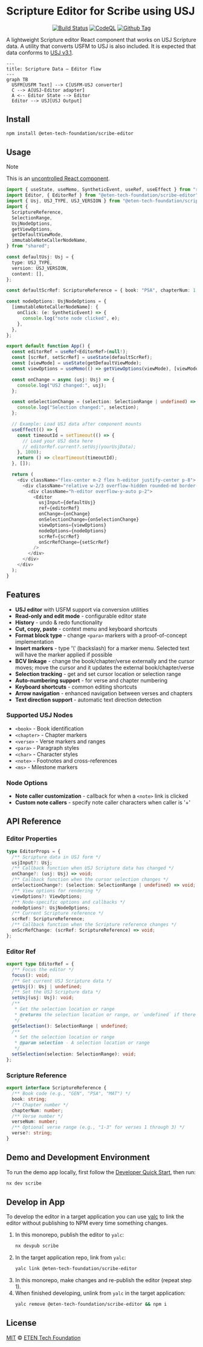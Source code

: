 # Scripture Editor for Scribe using USJ

<div align="center">

[![Build Status][github-actions-status]][github-actions-url]
[![CodeQL][gitghub-codeql-status]][gitghub-codeql-url]
[![Github Tag][npm-version-image]][npm-version-url]

</div>

A lightweight Scripture editor React component that works on USJ Scripture data. A utility that converts USFM to USJ is also included. It is expected that data conforms to [USJ v3.1](https://docs.usfm.bible/usfm/3.1/).

```mermaid
---
title: Scripture Data — Editor flow
---
graph TB
  USFM[USFM Text] --> C[USFM-USJ converter]
  C --> A[USJ-Editor adapter]
  A <-- Editor State --> Editor
  Editor --> USJ[USJ Output]
```

## Install

```sh
npm install @eten-tech-foundation/scribe-editor
```

## Usage

> [!NOTE]
> This is an [uncontrolled React component](https://react.dev/learn/sharing-state-between-components#controlled-and-uncontrolled-components).

```typescript
import { useState, useMemo, SyntheticEvent, useRef, useEffect } from "react";
import Editor, { EditorRef } from "@eten-tech-foundation/scribe-editor";
import { Usj, USJ_TYPE, USJ_VERSION } from "@eten-tech-foundation/scripture-utilities";
import {
  ScriptureReference,
  SelectionRange,
  UsjNodeOptions,
  getViewOptions,
  getDefaultViewMode,
  immutableNoteCallerNodeName,
} from "shared";

const defaultUsj: Usj = {
  type: USJ_TYPE,
  version: USJ_VERSION,
  content: [],
};

const defaultScrRef: ScriptureReference = { book: "PSA", chapterNum: 1, verseNum: 1 };

const nodeOptions: UsjNodeOptions = {
  [immutableNoteCallerNodeName]: {
    onClick: (e: SyntheticEvent) => {
      console.log("note node clicked", e);
    },
  },
};

export default function App() {
  const editorRef = useRef<EditorRef>(null!);
  const [scrRef, setScrRef] = useState(defaultScrRef);
  const [viewMode] = useState(getDefaultViewMode);
  const viewOptions = useMemo(() => getViewOptions(viewMode), [viewMode]);

  const onChange = async (usj: Usj) => {
    console.log("USJ changed:", usj);
  };

  const onSelectionChange = (selection: SelectionRange | undefined) => {
    console.log("Selection changed:", selection);
  };

  // Example: Load USJ data after component mounts
  useEffect(() => {
    const timeoutId = setTimeout(() => {
      // Load your USJ data here
      // editorRef.current?.setUsj(yourUsjData);
    }, 1000);
    return () => clearTimeout(timeoutId);
  }, []);

  return (
    <div className="flex-center m-2 flex h-editor justify-center p-8">
      <div className="relative w-2/3 overflow-hidden rounded-md border-2 border-secondary">
        <div className="h-editor overflow-y-auto p-2">
          <Editor
            usjInput={defaultUsj}
            ref={editorRef}
            onChange={onChange}
            onSelectionChange={onSelectionChange}
            viewOptions={viewOptions}
            nodeOptions={nodeOptions}
            scrRef={scrRef}
            onScrRefChange={setScrRef}
          />
        </div>
      </div>
    </div>
  );
}
```

## Features

- **USJ editor** with USFM support via conversion utilities
- **Read-only and edit mode** - configurable editor state
- **History** - undo & redo functionality
- **Cut, copy, paste** - context menu and keyboard shortcuts
- **Format block type** - change `<para>` markers with a proof-of-concept implementation
- **Insert markers** - type '\\' (backslash) for a marker menu. Selected text will have the marker applied if possible
- **BCV linkage** - change the book/chapter/verse externally and the cursor moves; move the cursor and it updates the external book/chapter/verse
- **Selection tracking** - get and set cursor location or selection range
- **Auto-numbering support** - for verse and chapter numbering
- **Keyboard shortcuts** - common editing shortcuts
- **Arrow navigation** - enhanced navigation between verses and chapters
- **Text direction support** - automatic text direction detection

### Supported USJ Nodes

- `<book>` - Book identification
- `<chapter>` - Chapter markers
- `<verse>` - Verse markers and ranges
- `<para>` - Paragraph styles
- `<char>` - Character styles
- `<note>` - Footnotes and cross-references
- `<ms>` - Milestone markers

### Node Options

- **Note caller customization** - callback for when a `<note>` link is clicked
- **Custom note callers** - specify note caller characters when caller is '+'

## API Reference

### Editor Properties

```typescript
type EditorProps = {
  /** Scripture data in USJ form */
  usjInput?: Usj;
  /** Callback function when USJ Scripture data has changed */
  onChange?: (usj: Usj) => void;
  /** Callback function when the cursor selection changes */
  onSelectionChange?: (selection: SelectionRange | undefined) => void;
  /** View options for rendering */
  viewOptions?: ViewOptions;
  /** Node-specific options and callbacks */
  nodeOptions?: UsjNodeOptions;
  /** Current Scripture reference */
  scrRef: ScriptureReference;
  /** Callback function when the Scripture reference changes */
  onScrRefChange: (scrRef: ScriptureReference) => void;
};
```

### Editor Ref

```typescript
export type EditorRef = {
  /** Focus the editor */
  focus(): void;
  /** Get current USJ Scripture data */
  getUsj(): Usj | undefined;
  /** Set the USJ Scripture data */
  setUsj(usj: Usj): void;
  /**
   * Get the selection location or range
   * @returns the selection location or range, or `undefined` if there is no selection
   */
  getSelection(): SelectionRange | undefined;
  /**
   * Set the selection location or range
   * @param selection - A selection location or range
   */
  setSelection(selection: SelectionRange): void;
};
```

### Scripture Reference

```typescript
export interface ScriptureReference {
  /** Book code (e.g., "GEN", "PSA", "MAT") */
  book: string;
  /** Chapter number */
  chapterNum: number;
  /** Verse number */
  verseNum: number;
  /** Optional verse range (e.g., "1-3" for verses 1 through 3) */
  verse?: string;
}
```

## Demo and Development Environment

To run the demo app locally, first follow the [Developer Quick Start](/README.md#developer-quick-start), then run:

```sh
nx dev scribe
```

## Develop in App

To develop the editor in a target application you can use [yalc](https://www.npmjs.com/package/yalc) to link the editor without publishing to NPM every time something changes.

1. In this monorepo, publish the editor to `yalc`:
   ```bash
   nx devpub scribe
   ```
2. In the target application repo, link from `yalc`:
   ```bash
   yalc link @eten-tech-foundation/scribe-editor
   ```
3. In this monorepo, make changes and re-publish the editor (repeat step 1).
4. When finished developing, unlink from `yalc` in the target application:
   ```bash
   yalc remove @eten-tech-foundation/scribe-editor && npm i
   ```

## License

[MIT][github-license] © [ETEN Tech Foundation](https://missionmutual.org)

<!-- define variables used above -->

[github-actions-status]: https://github.com/eten-tech-foundation/scripture-editors/actions/workflows/test-publish.yml/badge.svg
[github-actions-url]: https://github.com/eten-tech-foundation/scripture-editors/actions
[gitghub-codeql-status]: https://github.com/eten-tech-foundation/scripture-editors/actions/workflows/codeql.yml/badge.svg
[gitghub-codeql-url]: https://github.com/eten-tech-foundation/scripture-editors/actions/workflows/codeql.yml
[npm-version-image]: https://img.shields.io/npm/v/@eten-tech-foundation/scribe-editor
[npm-version-url]: https://github.com/eten-tech-foundation/scripture-editors/releases
[github-license]: https://github.com/eten-tech-foundation/scripture-editors/blob/main/packages/scribe/LICENSE
